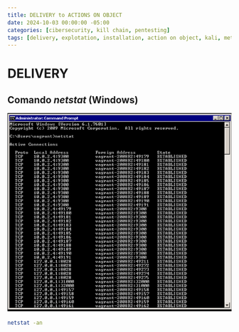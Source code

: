 ```yaml
---
title: DELIVERY to ACTIONS ON OBJECT
date: 2024-10-03 00:00:00 -05:00
categories: [cibersecurity, kill chain, pentesting]
tags: [delivery, explotation, installation, action on object, kali, metasploit]  # TAG names should always be lowercase
---
```


# DELIVERY
##  Comando *netstat* (Windows)

![alt text](/assets/images/image12.png)


```bash
netstat -an
```



